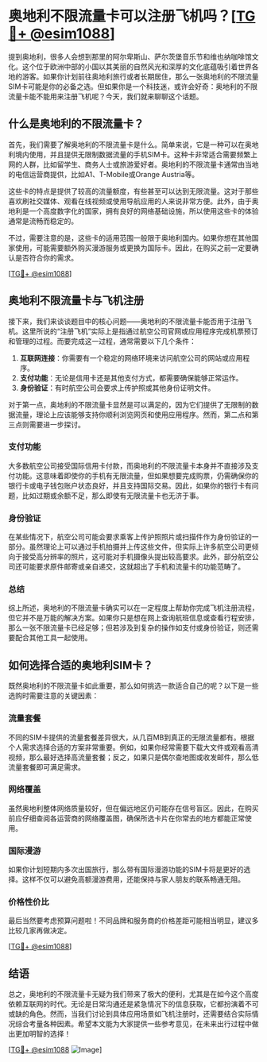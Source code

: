 # 奥地利不限流量卡可以注册飞机吗？[[TG💪+ @esim1088](https://t.me/s/esim1088)]

提到奥地利，很多人会想到那里的阿尔卑斯山、萨尔茨堡音乐节和维也纳咖啡馆文化。这个位于欧洲中部的小国以其美丽的自然风光和深厚的文化底蕴吸引着世界各地的游客。如果你计划前往奥地利旅行或者长期居住，那么一张奥地利的不限流量SIM卡可能是你的必备之选。但如果你是一个科技迷，或许会好奇：奥地利的不限流量卡能不能用来注册飞机呢？今天，我们就来聊聊这个话题。

## 什么是奥地利的不限流量卡？

首先，我们需要了解奥地利的不限流量卡是什么。简单来说，它是一种可以在奥地利境内使用，并且提供无限制数据流量的手机SIM卡。这种卡非常适合需要频繁上网的人群，比如留学生、商务人士或旅游爱好者。奥地利的不限流量卡通常由当地的电信运营商提供，比如A1、T-Mobile或Orange Austria等。

这些卡的特点是提供了较高的流量额度，有些甚至可以达到无限流量。这对于那些喜欢刷社交媒体、观看在线视频或使用导航应用的人来说非常方便。此外，由于奥地利是一个高度数字化的国家，拥有良好的网络基础设施，所以使用这些卡的体验通常是流畅而稳定的。

不过，需要注意的是，这些卡的适用范围一般限于奥地利国内。如果你想在其他国家使用，可能需要额外购买漫游服务或更换为国际卡。因此，在购买之前一定要确认是否符合你的需求。

[[TG💪+ @esim1088](https://t.me/s/esim1088)]

## 奥地利不限流量卡与飞机注册

接下来，我们来谈谈题目中的核心问题——奥地利的不限流量卡能否用于注册飞机。这里所说的“注册飞机”实际上是指通过航空公司官网或应用程序完成机票预订和管理的过程。而要完成这一过程，通常需要以下几个条件：

1. **互联网连接**：你需要有一个稳定的网络环境来访问航空公司的网站或应用程序。
2. **支付功能**：无论是信用卡还是其他支付方式，都需要确保能够正常运作。
3. **身份验证**：有时航空公司会要求上传护照或其他身份证明文件。

对于第一点，奥地利的不限流量卡显然是可以满足的，因为它们提供了无限制的数据流量，理论上应该能够支持你顺利浏览网页和使用应用程序。然而，第二点和第三点则需要进一步探讨。

### 支付功能

大多数航空公司接受国际信用卡付款，而奥地利的不限流量卡本身并不直接涉及支付功能。这意味着即使你的手机有无限流量，但如果想要完成购票，仍需确保你的银行卡或电子钱包账户状态良好，并且支持国际交易。因此，如果你的银行卡有问题，比如过期或余额不足，那么即使有无限流量卡也无济于事。

### 身份验证

在某些情况下，航空公司可能会要求乘客上传护照照片或扫描件作为身份验证的一部分。虽然理论上可以通过手机拍摄并上传这些文件，但实际上许多航空公司更倾向于接受高分辨率的照片，这可能对手机摄像头提出较高要求。此外，部分航空公司还可能要求原件邮寄或亲自递交，这就超出了手机和流量卡的功能范畴了。

### 总结

综上所述，奥地利的不限流量卡确实可以在一定程度上帮助你完成飞机注册流程，但它并不是万能的解决方案。如果你只是想在网上查询航班信息或查看行程安排，那么一张不限流量卡已经足够；但若涉及到复杂的操作如支付或身份验证，则还需要配合其他工具一起使用。

## 如何选择合适的奥地利SIM卡？

既然奥地利的不限流量卡如此重要，那么如何挑选一款适合自己的呢？以下是一些选购时需要注意的关键因素：

### 流量套餐

不同的SIM卡提供的流量套餐差异很大，从几百MB到真正的无限流量都有。根据个人需求选择合适的方案非常重要。例如，如果你经常需要下载大文件或观看高清视频，那么最好选择高流量套餐；反之，如果只是偶尔查地图或收发邮件，那么低流量套餐即可满足需求。

### 网络覆盖

虽然奥地利整体网络质量较好，但在偏远地区仍可能存在信号盲区。因此，在购买前应仔细查阅各运营商的网络覆盖图，确保所选卡片在你常去的地方都能正常使用。

### 国际漫游

如果你计划短期内多次出国旅行，那么带有国际漫游功能的SIM卡将是更好的选择。这样不仅可以避免高额漫游费用，还能保持与家人朋友的联系畅通无阻。

### 价格性价比

最后当然要考虑预算问题啦！不同品牌和服务商的价格差距可能相当明显，建议多比较几家再做决定。

[[TG💪+ @esim1088](https://t.me/s/esim1088)]

## 结语

总之，奥地利的不限流量卡无疑为我们带来了极大的便利，尤其是在如今这个高度依赖互联网的时代。无论是日常沟通还是紧急情况下的信息获取，它都扮演着不可或缺的角色。然而，当我们讨论到具体应用场景如飞机注册时，还需要结合实际情况综合考量各种因素。希望本文能为大家提供一些参考意见，在未来出行过程中做出更加明智的选择！

[[TG💪+ @esim1088](https://t.me/s/esim1088) ![Image](https://i.postimg.cc/4NQfJmqS/Snipaste-2025-05-13-00-14-12.png)]